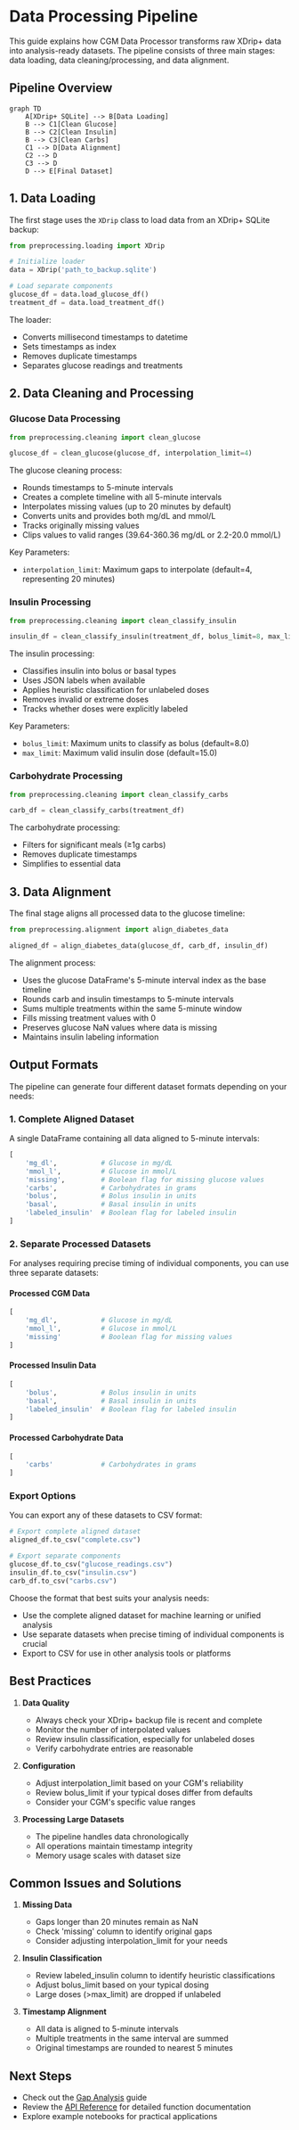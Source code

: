 # Data Processing Pipeline

This guide explains how CGM Data Processor transforms raw XDrip+ data into analysis-ready datasets. The pipeline consists of three main stages: data loading, data cleaning/processing, and data alignment.

## Pipeline Overview

```mermaid
graph TD
    A[XDrip+ SQLite] --> B[Data Loading]
    B --> C1[Clean Glucose]
    B --> C2[Clean Insulin]
    B --> C3[Clean Carbs]
    C1 --> D[Data Alignment]
    C2 --> D
    C3 --> D
    D --> E[Final Dataset]
```

## 1. Data Loading

The first stage uses the `XDrip` class to load data from an XDrip+ SQLite backup:

```python
from preprocessing.loading import XDrip

# Initialize loader
data = XDrip('path_to_backup.sqlite')

# Load separate components
glucose_df = data.load_glucose_df()
treatment_df = data.load_treatment_df()
```

The loader:

- Converts millisecond timestamps to datetime
- Sets timestamps as index
- Removes duplicate timestamps
- Separates glucose readings and treatments

## 2. Data Cleaning and Processing

### Glucose Data Processing
```python
from preprocessing.cleaning import clean_glucose

glucose_df = clean_glucose(glucose_df, interpolation_limit=4)
```

The glucose cleaning process:

- Rounds timestamps to 5-minute intervals
- Creates a complete timeline with all 5-minute intervals
- Interpolates missing values (up to 20 minutes by default)
- Converts units and provides both mg/dL and mmol/L
- Tracks originally missing values
- Clips values to valid ranges (39.64-360.36 mg/dL or 2.2-20.0 mmol/L)

Key Parameters:
- `interpolation_limit`: Maximum gaps to interpolate (default=4, representing 20 minutes)

### Insulin Processing
```python
from preprocessing.cleaning import clean_classify_insulin

insulin_df = clean_classify_insulin(treatment_df, bolus_limit=8, max_limit=15)
```

The insulin processing:

- Classifies insulin into bolus or basal types
- Uses JSON labels when available
- Applies heuristic classification for unlabeled doses
- Removes invalid or extreme doses
- Tracks whether doses were explicitly labeled

Key Parameters:

- `bolus_limit`: Maximum units to classify as bolus (default=8.0)
- `max_limit`: Maximum valid insulin dose (default=15.0)

### Carbohydrate Processing
```python
from preprocessing.cleaning import clean_classify_carbs

carb_df = clean_classify_carbs(treatment_df)
```

The carbohydrate processing:

- Filters for significant meals (≥1g carbs)
- Removes duplicate timestamps
- Simplifies to essential data

## 3. Data Alignment

The final stage aligns all processed data to the glucose timeline:

```python
from preprocessing.alignment import align_diabetes_data

aligned_df = align_diabetes_data(glucose_df, carb_df, insulin_df)
```

The alignment process:

- Uses the glucose DataFrame's 5-minute interval index as the base timeline
- Rounds carb and insulin timestamps to 5-minute intervals
- Sums multiple treatments within the same 5-minute window
- Fills missing treatment values with 0
- Preserves glucose NaN values where data is missing
- Maintains insulin labeling information

## Output Formats

The pipeline can generate four different dataset formats depending on your needs:

### 1. Complete Aligned Dataset
A single DataFrame containing all data aligned to 5-minute intervals:

```python
[
    'mg_dl',           # Glucose in mg/dL
    'mmol_l',          # Glucose in mmol/L
    'missing',         # Boolean flag for missing glucose values
    'carbs',           # Carbohydrates in grams
    'bolus',           # Bolus insulin in units
    'basal',           # Basal insulin in units
    'labeled_insulin'  # Boolean flag for labeled insulin
]
```

### 2. Separate Processed Datasets

For analyses requiring precise timing of individual components, you can use three separate datasets:

#### Processed CGM Data

```python
[
    'mg_dl',           # Glucose in mg/dL
    'mmol_l',          # Glucose in mmol/L
    'missing'          # Boolean flag for missing values
]
```

#### Processed Insulin Data

```python
[
    'bolus',           # Bolus insulin in units
    'basal',           # Basal insulin in units
    'labeled_insulin'  # Boolean flag for labeled insulin
]
```

#### Processed Carbohydrate Data

```python
[
    'carbs'            # Carbohydrates in grams
]
```

### Export Options

You can export any of these datasets to CSV format:

```python
# Export complete aligned dataset
aligned_df.to_csv("complete.csv")

# Export separate components
glucose_df.to_csv("glucose_readings.csv")
insulin_df.to_csv("insulin.csv")
carb_df.to_csv("carbs.csv")
```

Choose the format that best suits your analysis needs:

- Use the complete aligned dataset for machine learning or unified analysis
- Use separate datasets when precise timing of individual components is crucial
- Export to CSV for use in other analysis tools or platforms

## Best Practices

1. **Data Quality**
    - Always check your XDrip+ backup file is recent and complete
    - Monitor the number of interpolated values
    - Review insulin classification, especially for unlabeled doses
    - Verify carbohydrate entries are reasonable

2. **Configuration**
    - Adjust interpolation_limit based on your CGM's reliability
    - Review bolus_limit if your typical doses differ from defaults
    - Consider your CGM's specific value ranges

3. **Processing Large Datasets**
    - The pipeline handles data chronologically
    - All operations maintain timestamp integrity
    - Memory usage scales with dataset size

## Common Issues and Solutions

1. **Missing Data**
    - Gaps longer than 20 minutes remain as NaN
    - Check 'missing' column to identify original gaps
    - Consider adjusting interpolation_limit for your needs

2. **Insulin Classification**
    - Review labeled_insulin column to identify heuristic classifications
    - Adjust bolus_limit based on your typical dosing
    - Large doses (>max_limit) are dropped if unlabeled

3. **Timestamp Alignment**
    - All data is aligned to 5-minute intervals
    - Multiple treatments in the same interval are summed
    - Original timestamps are rounded to nearest 5 minutes

## Next Steps

- Check out the [Gap Analysis](gap_analysis.md) guide
- Review the [API Reference](../../api/index.md) for detailed function documentation
- Explore example notebooks for practical applications